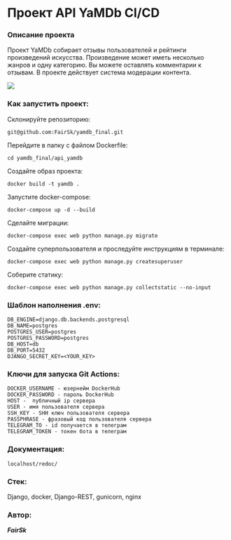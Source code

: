 # Проект API YaMDb CI/CD

### Описание проекта
Проект YaMDb собирает отзывы пользователей и рейтинги произведений искусства. Произведение может иметь несколько жанров и одну категорию. Вы можете оставлять комментарии к отзывам. В проекте действует система модерации контента.

![](https://github.com/FairSk/yamdb_final/actions/workflows/yamdb_workflow.yml/badge.svg)

### Как запустить проект:
Склонируйте репозиторию:

```
git@github.com:FairSk/yamdb_final.git
```

Перейдите в папку с файлом Dockerfile:

```
cd yamdb_final/api_yamdb
```

Создайте образ проекта:

```
docker build -t yamdb .
```

Запустите docker-compose:

```
docker-compose up -d --build 
```

Сделайте миграции:
```
docker-compose exec web python manage.py migrate
```

Создайте суперпользователя и проследуйте инструкциям в терминале:
```
docker-compose exec web python manage.py createsuperuser
```

Соберите статику:
```
docker-compose exec web python manage.py collectstatic --no-input 
```

### Шаблон наполнения .env:

```
DB_ENGINE=django.db.backends.postgresql
DB_NAME=postgres
POSTGRES_USER=postgres
POSTGRES_PASSWORD=postgres
DB_HOST=db
DB_PORT=5432
DJANGO_SECRET_KEY=<YOUR_KEY>
```

### Ключи для запуска Git Actions:

```
DOCKER_USERNAME - юзернейм DockerHub
DOCKER_PASSWORD - пароль DockerHub
HOST -  публичный ip сервера
USER - имя пользователя сервера
SSH_KEY - SHH ключ пользователя сервера
PASSPHRASE - фразовый код пользователя сервера
TELEGRAM_TO - id получается в телеграм
TELEGRAM_TOKEN - токен бота в телеграм
```

### Документация:

```
localhost/redoc/
```

### Стек:

Django, docker, Django-REST, gunicorn, nginx

### Автор:
***FairSk***
